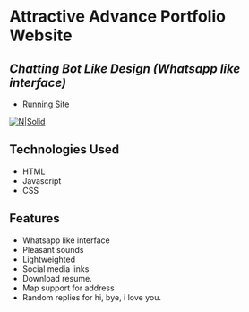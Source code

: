 # Attractive Advance Portfolio Website
## _Chatting Bot Like Design (Whatsapp like interface)_


- [Running Site](https://vinayak-09.github.io/)

[![N|Solid](images/demo.gif)](https://vinayak-09.github.io/)

## Technologies Used
- HTML
- Javascript
- CSS

## Features
- Whatsapp like interface
- Pleasant sounds
- Lightweighted
- Social media links
- Download resume.
- Map support for address
- Random replies for hi, bye, i love you.
<br><br>

